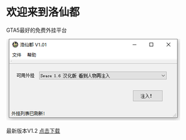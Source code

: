 # 欢迎来到洛仙都
GTA5最好的免费外挂平台

![主界面](mainwindow.png)

最新版本V1.2
[点击下载](//github.com/luoxiandu/luoxiandu.com/releases/download/1.2/V1.2.exe)